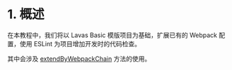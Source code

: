 # 1. 概述

在本教程中，我们将以 Lavas Basic 模版项目为基础，扩展已有的 Webpack 配置，使用 ESLint 为项目增加开发时的代码检查。

其中会涉及 [extendByWebpackChain](https://lavas.baidu.com/guide/v2/advanced/build-config#extendbywebpackchain) 方法的使用。

